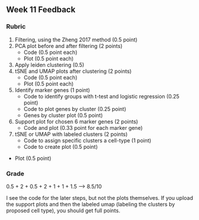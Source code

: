 ## Week 11 Feedback


### Rubric

1. Filtering, using the Zheng 2017 method (0.5 point)
2. PCA plot before and after filtering (2 points)
	* Code (0.5 point each)
	* Plot (0.5 point each)
3. Apply leiden clustering (0.5)
4. tSNE and UMAP plots after clustering (2 points)
	* Code (0.5 point each)
	* Plot (0.5 point each)
5. Identify marker genes (1 point)
	* Code to identify groups with t-test and logistic regression (0.25 point)
	* Code to plot genes by cluster (0.25 point)
	* Genes by cluster plot (0.5 point)
6. Support plot for chosen 6 marker genes (2 points)
	* Code and plot (0.33 point for each marker gene)
7. tSNE or UMAP with labeled clusters (2 points)
	* Code to assign specific clusters a cell-type (1 point)
	* Code to create plot (0.5 point)
  * Plot (0.5 point)

### Grade
0.5 + 2 + 0.5 + 2 + 1 + 1 + 1.5  --> 8.5/10

I see the code for the later steps, but not the plots themselves. If you upload the support plots and then the labeled umap (labeling the clusters by proposed cell type), you should get full points.
